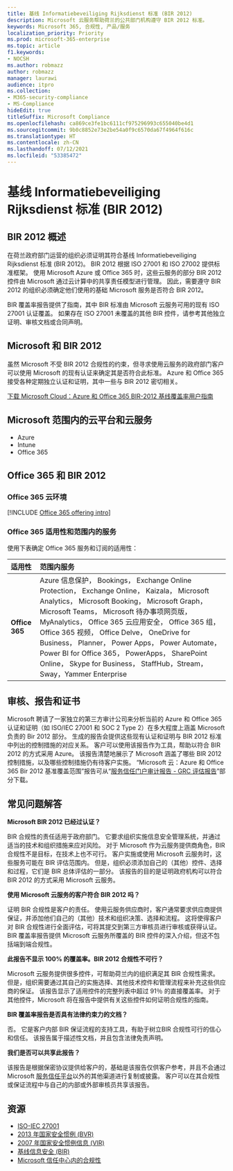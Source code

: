 ```yaml
---
title: 基线 Informatiebeveiliging Rijksdienst 标准 (BIR 2012)
description: Microsoft 云服务帮助荷兰的公共部门机构遵守 BIR 2012 标准。
keywords: Microsoft 365, 合规性, 产品/服务
localization_priority: Priority
ms.prod: microsoft-365-enterprise
ms.topic: article
f1.keywords:
- NOCSH
ms.author: robmazz
author: robmazz
manager: laurawi
audience: itpro
ms.collection:
- M365-security-compliance
- MS-Compliance
hideEdit: true
titleSuffix: Microsoft Compliance
ms.openlocfilehash: ca869ce3fe1bc6111cf975296993c655040be4d1
ms.sourcegitcommit: 9b0c8852e73e2be54a0f9c6570da67f4964f616c
ms.translationtype: HT
ms.contentlocale: zh-CN
ms.lasthandoff: 07/12/2021
ms.locfileid: "53385472"
---
```

# <a name="baseline-informatiebeveiliging-rijksdienst-standard-bir-2012"></a>基线 Informatiebeveiliging Rijksdienst 标准 (BIR 2012)

## <a name="bir-2012-overview"></a>BIR 2012 概述

在荷兰政府部门运营的组织必须证明其符合基线 Informatiebeveiliging Rijksdienst 标准 (BIR 2012)。 BIR 2012 根据 ISO 27001 和 ISO 27002 提供标准框架。 使用 Microsoft Azure 或 Office 365 时，这些云服务的部分 BIR 2012 控件由 Microsoft 通过云计算中的共享责任模型进行管理。 因此，需要遵守 BIR 2012 的组织必须确定他们使用的基础 Microsoft 服务是否符合 BIR 2012。

BIR 覆盖率报告提供了指南，其中 BIR 标准由 Microsoft 云服务可用的现有 ISO 27001 认证覆盖。 如果存在 ISO 27001 未覆盖的其他 BIR 控件，请参考其他独立证明、审核文档或合同声明。

## <a name="microsoft-and-bir-2012"></a>Microsoft 和 BIR 2012

虽然 Microsoft 不受 BIR 2012 合规性的约束，但寻求使用云服务的政府部门客户可以使用 Microsoft 的现有认证来确定其是否符合此标准。 Azure 和 Office 365 接受各种定期独立认证和证明，其中一些与 BIR 2012 密切相关。

[下载 Microsoft Cloud：Azure 和 Office 365 BIR-2012 基线覆盖率用户指南](https://go.microsoft.com/fwlink/p/?linkid=2099461)

## <a name="microsoft-in-scope-cloud-platforms--services"></a>Microsoft 范围内的云平台和云服务

- Azure
- Intune
- Office 365

## <a name="office-365-and-bir-2012"></a>Office 365 和 BIR 2012

### <a name="office-365-cloud-environments"></a>Office 365 云环境

[!INCLUDE [Office 365 offering intro](../includes/o365-offering-introduction.md)]

### <a name="office-365-applicability-and-in-scope-services"></a>Office 365 适用性和范围内的服务

使用下表确定 Office 365 服务和订阅的适用性：

| **适用性** | **范围内服务** |
|:------------------|:----------------------|
| **Office 365** | Azure 信息保护， Bookings， Exchange Online Protection， Exchange Online， Kaizala， Microsoft Analytics， Microsoft Booking， Microsoft Graph， Microsoft Teams， Microsoft 待办事项网页版， MyAnalytics， Office 365 云应用安全， Office 365 组， Office 365 视频， Office Delve， OneDrive for Business， Planner， Power Apps， Power Automate， Power BI for Office 365， PowerApps， SharePoint Online， Skype for Business， StaffHub，Stream，Sway，Yammer Enterprise |

## <a name="audits-reports-and-certificates"></a>审核、报告和证书

Microsoft 聘请了一家独立的第三方审计公司来分析当前的 Azure 和 Office 365 认证和证明（如 ISO/IEC 27001 和 SOC 2 Type 2）在多大程度上涵盖 Microsoft 负责的 Bir 2012 部分。 生成的报告会提供这些现有认证和证明与 BIR 2012 标准中列出的控制措施的对应关系。 客户可以使用该报告作为工具，帮助以符合 BIR 2012 的方式采用 Azure。 该报告清楚地展示了 Microsoft 涵盖了哪些 BIR 2012 控制措施，以及哪些控制措施仍有待客户实施。 “Microsoft 云：Azure 和 Office 365 Bir 2012 基准覆盖范围”报告可从“[服务信任门户审计报告 - GRC 评估报告](https://servicetrust.microsoft.com/ViewPage/MSComplianceGuideV3)”部分下载。

## <a name="frequently-asked-questions"></a>常见问题解答

**Microsoft BIR 2012 已经过认证？**

BIR 合规性的责任适用于政府部门。 它要求组织实施信息安全管理系统，并通过适当的技术和组织措施来应对风险。 对于 Microsoft 作为云服务提供商角色，BIR 合规性不是目标，在技术上也不可行。 客户实施或使用 Microsoft 云服务时，这些服务可能在 BIR 评估范围内。 但是，组织必须添加自己的（其他）控件、选择和过程，它们是 BIR 总体评估的一部分。 该报告的目的是证明政府机构可以符合 BIR 2012 的方式采用 Microsoft 云服务。

**使用 Microsoft 云服务的客户符合 BIR 2012 吗？**

证明 BIR 合规性是客户的责任。 使用云服务供应商时，客户通常要求供应商提供保证，并添加他们自己的（其他）技术和组织决策、选择和流程。 这将使得客户对 BIR 合规性进行全面评估，可将其提交到第三方审核员进行审核或获得认证。 BIR 覆盖率报告提供 Microsoft 云服务所覆盖的 BIR 控件的深入介绍，但这不包括端到端合规性。

**此报告不显示 100% 的覆盖率。BIR 2012 合规性不可行？**

Microsoft 云服务提供很多控件，可帮助荷兰内的组织满足其 BIR 合规性需求。 但是，组织需要通过其自己的实施选择、其他技术控件和管理流程来补充这些供应商的保证。 该报告显示了适用控件的完整列表中超过 91％ 的直接覆盖率。 对于其他控件，Microsoft 将在报告中提供有关这些控件如何证明合规性的指南。

**BIR 覆盖率报告是否具有法律约束力的文档？**

否。 它是客户内部 BIR 保证流程的支持工具，有助于树立BIR 合规性可行的信心和信任。 该报告属于描述性文档，并且包含法律免责声明。

**我们是否可以共享此报告？**

该报告是根据保密协议提供给客户的，基础是该报告仅供客户参考，并且不会通过 Microsoft [服务信任平台](https://www.microsoft.com/TrustCenter/STP/default.aspx)以外的其他渠道进行复制或披露。 客户可以在其合规性或保证流程中与自己的内部或外部审核员共享该报告。

## <a name="resources"></a>资源

- [ISO-IEC 27001](offering-iso-27001.md)
- [2013 年国家安全惯例 (BVR)](https://wetten.overheid.nl/BWBR0033512/2013-06-01)
- [2007 年国家安全惯例信息 (VIR)](https://wetten.overheid.nl/BWBR0022141/2007-07-01)
- [基线信息安全 (BIR)](https://www.earonline.nl/index.php/BIR_2012)
- [Microsoft 信任中心内的合规性](https://www.microsoft.com/trust-center/compliance/compliance-overview)
